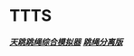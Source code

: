 # TTTS
[_**天跳跳绳综合模拟器**_](https://shequ.codemao.cn/work/156640090)
**_[跳绳分离版](https://shequ.codemao.cn/work/158023593)_**
